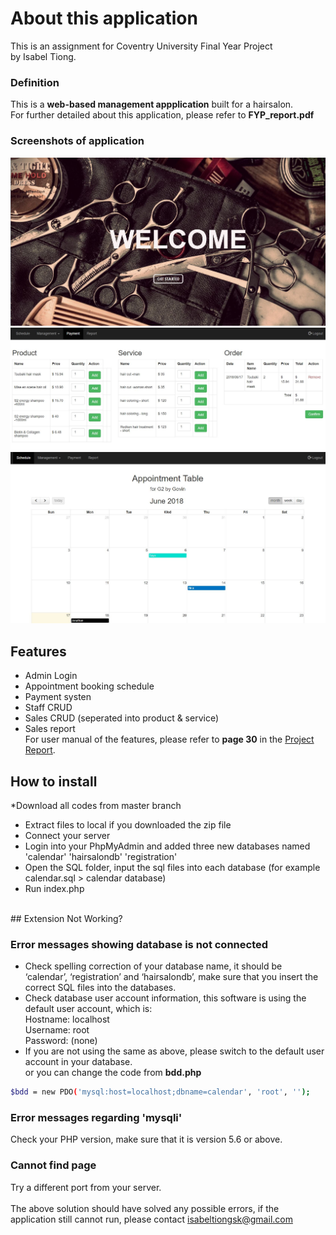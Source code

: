 # About this application

This is an assignment for Coventry University Final Year Project<br>
by Isabel Tiong. <br>
### Definition
This is a **web-based management appplication** built for a hairsalon.<br>
For further detailed about this application, please refer to **FYP_report.pdf** <br>
### Screenshots of application
![alt text](https://github.com/isabeltiongsk/hairsalon/blob/master/demo/welcome.JPG) <br>
![alt text](https://github.com/isabeltiongsk/hairsalon/blob/master/demo/payment2.JPG) <br>
![alt text](https://github.com/isabeltiongsk/hairsalon/blob/master/demo/logout.JPG) <br>
## Features
* Admin Login
* Appointment booking schedule
* Payment systen
* Staff CRUD
* Sales CRUD (seperated into product & service)
* Sales report<br>
For user manual of the features, please refer to **page 30** in the [Project Report](https://github.com/isabeltiongsk/hairsalon/blob/master/FYP_report.pdf). <br>
## How to install
*Download all codes from master branch
* Extract files to local if you downloaded the zip file
* Connect your server
* Login into your PhpMyAdmin and added three new databases named 'calendar' 'hairsalondb' 'registration'
* Open the SQL folder, input the sql files into each database (for example calendar.sql > calendar database)
* Run index.php <br>
<br>
## Extension Not Working?
 
### Error messages showing database is not connected
* Check spelling correction of your database name, it should be ‘calendar’, ‘registration’ and ‘hairsalondb’, make sure that you insert the correct SQL files into the databases.
* Check database user account information, this software is using the default user account, which is:<br>
Hostname: localhost <br>
Username: root <br>
Password: (none)<br>
* If you are not using the same as above, please switch to the default user account in your database.<br>
or you can change the code from **bdd.php**<br>
```bash
$bdd = new PDO('mysql:host=localhost;dbname=calendar', 'root', '');
``` 
### Error messages regarding 'mysqli'
Check your PHP version, make sure that it is version 5.6 or above.<br>
### Cannot find page
Try a different port from your server. <br>
<br>
The above solution should have solved any possible errors, if the application still cannot run, please contact isabeltiongsk@gmail.com <br>

